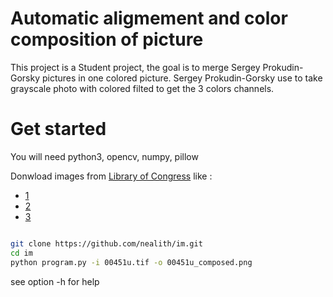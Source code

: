 # Automatic aligmement and color composition of picture

This project is a Student project, the goal is to merge Sergey Prokudin-Gorsky pictures in one colored picture.
Sergey Prokudin-Gorsky  use to take grayscale photo with colored filted to get the 3 colors channels. 

# Get started

You will need python3, opencv, numpy, pillow

Donwload images from [Library of Congress](https://www.loc.gov/pictures/search/?q=Prokudin+negative&sp=2&st=grid) like : 

- [1](http://cdn.loc.gov/master/pnp/prok/00400/00451u.tif)
- [2](http://cdn.loc.gov/master/pnp/prok/00900/00998u.tif)
- [3](http://cdn.loc.gov/master/pnp/prok/01500/01520u.tif)
 

```bash

git clone https://github.com/nealith/im.git
cd im
python program.py -i 00451u.tif -o 00451u_composed.png
```
see option -h for help
